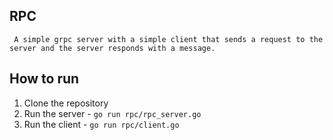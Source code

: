 ## RPC 
` A simple grpc server with a simple client that sends a request to the server and the server responds with a message.`

## How to run
1. Clone the repository
2. Run the server - `go run rpc/rpc_server.go`
3. Run the client - `go run rpc/client.go`

